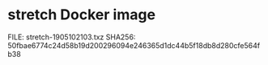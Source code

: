 # stretch Docker image

FILE: stretch-1905102103.txz
SHA256: 50fbae6774c24d58b19d200296094e246365d1dc44b5f18db8d280cfe564fb38

